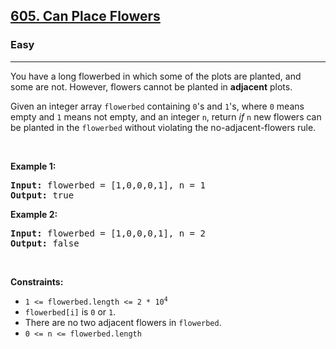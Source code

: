<h2><a href="https://leetcode.com/problems/can-place-flowers/">605. Can Place Flowers</a></h2><h3>Easy</h3><hr><div style="user-select: auto;"><p style="user-select: auto;">You have a long flowerbed in which some of the plots are planted, and some are not. However, flowers cannot be planted in <strong style="user-select: auto;">adjacent</strong> plots.</p>

<p style="user-select: auto;">Given an integer array <code style="user-select: auto;">flowerbed</code> containing <code style="user-select: auto;">0</code>'s and <code style="user-select: auto;">1</code>'s, where <code style="user-select: auto;">0</code> means empty and <code style="user-select: auto;">1</code> means not empty, and an integer <code style="user-select: auto;">n</code>, return <em style="user-select: auto;">if</em> <code style="user-select: auto;">n</code> new flowers can be planted in the <code style="user-select: auto;">flowerbed</code> without violating the no-adjacent-flowers rule.</p>

<p style="user-select: auto;">&nbsp;</p>
<p style="user-select: auto;"><strong style="user-select: auto;">Example 1:</strong></p>
<pre style="user-select: auto;"><strong style="user-select: auto;">Input:</strong> flowerbed = [1,0,0,0,1], n = 1
<strong style="user-select: auto;">Output:</strong> true
</pre><p style="user-select: auto;"><strong style="user-select: auto;">Example 2:</strong></p>
<pre style="user-select: auto;"><strong style="user-select: auto;">Input:</strong> flowerbed = [1,0,0,0,1], n = 2
<strong style="user-select: auto;">Output:</strong> false
</pre>
<p style="user-select: auto;">&nbsp;</p>
<p style="user-select: auto;"><strong style="user-select: auto;">Constraints:</strong></p>

<ul style="user-select: auto;">
	<li style="user-select: auto;"><code style="user-select: auto;">1 &lt;= flowerbed.length &lt;= 2 * 10<sup style="user-select: auto;">4</sup></code></li>
	<li style="user-select: auto;"><code style="user-select: auto;">flowerbed[i]</code> is <code style="user-select: auto;">0</code> or <code style="user-select: auto;">1</code>.</li>
	<li style="user-select: auto;">There are no two adjacent flowers in <code style="user-select: auto;">flowerbed</code>.</li>
	<li style="user-select: auto;"><code style="user-select: auto;">0 &lt;= n &lt;= flowerbed.length</code></li>
</ul>
</div>